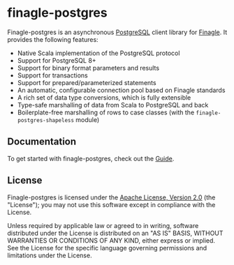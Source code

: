 # finagle-postgres

Finagle-postgres is an asynchronous [PostgreSQL](https://postgresql.org) client library for [Finagle](https://twitter.github.io/finagle).
It provides the following features:

* Native Scala implementation of the PostgreSQL protocol
* Support for PostgreSQL 8+
* Support for binary format parameters and results
* Support for transactions
* Support for prepared/parameterized statements
* An automatic, configurable connection pool based on Finagle standards
* A rich set of data type conversions, which is fully extensible
* Type-safe marshalling of data from Scala to PostgreSQL and back
* Boilerplate-free marshalling of rows to case classes (with the `finagle-postgres-shapeless` module)


## Documentation
To get started with finagle-postgres, check out the [Guide](index.md).

## License

Finagle-postgres is licensed under the [Apache License, Version 2.0](http://www.apache.org/licenses/LICENSE-2.0)
(the "License"); you may not use this software except in compliance with the License.

Unless required by applicable law or agreed to in writing, software distributed under the License is distributed on an
"AS IS" BASIS, WITHOUT WARRANTIES OR CONDITIONS OF ANY KIND, either express or implied. See the License for the specific
language governing permissions and limitations under the License.


